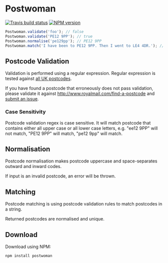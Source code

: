 <!--
This file has been generated using GitDown (https://github.com/gajus/gitdown).
Direct edits to this will be be overwritten. Look for GitDown markup file under ./.gitdown/ path.
-->
<h1 id="postwoman">Postwoman</h1>

[![Travis build status](http://img.shields.io/travis/gajus/postwoman/master.svg?style=flat)](https://travis-ci.org/gajus/postwoman)
[![NPM version](http://img.shields.io/npm/v/postwoman.svg?style=flat)](https://www.npmjs.org/package/postwoman)

```js
Postwoman.validate('foo'); // false
Postwoman.validate('PE12 9PP'); // true
Postwoman.normalise('pe129pp'); // PE12 9PP
Postwoman.match('I have been to PE12 9PP. Then I went to LE4 4DR.'); // ['PE12 9PP', 'LE4 4DR']
```

<h2 id="postwoman-postcode-validation">Postcode Validation</h2>

Validation is performed using a regular expression. Regular expression is tested against [all UK postcodes](https://github.com/gajus/postwoman/blob/master/tests/fixtures/valid.csv).

If you have found a postcode that erroneously does not pass validation, please validate it against http://www.royalmail.com/find-a-postcode and [submit an issue](https://github.com/gajus/postwoman/issues).

<h3 id="postwoman-postcode-validation-case-sensitivity">Case Sensitivity</h3>

Postcode validation regex is case sensitive. It will match postcode that contains either all upper case or all lower case letters, e.g. "ee12 9PP" will not match, "PE12 9PP" will match, "pe12 9pp" will match.

<h2 id="postwoman-normalisation">Normalisation</h2>

Postcode normalisation makes postcode uppercase and space-separates outward and inward codes.

If input is an invalid postcode, an error will be thrown.

<h2 id="postwoman-matching">Matching</h2>

Postcode matching is using postcode validation rules to match postcodes in a string.

Returned postcodes are normalised and unique.

<h2 id="postwoman-download">Download</h2>

Download using NPM:

```sh
npm install postwoman
```